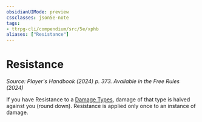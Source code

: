 ```yaml
---
obsidianUIMode: preview
cssclasses: json5e-note
tags:
- ttrpg-cli/compendium/src/5e/xphb
aliases: ["Resistance"]
---
```

# Resistance
*Source: Player's Handbook (2024) p. 373. Available in the Free Rules (2024)* 

If you have Resistance to a [Damage Types](3-Compendium/rules/variant-rules/damage-types-xphb.md), damage of that type is halved against you (round down). Resistance is applied only once to an instance of damage.